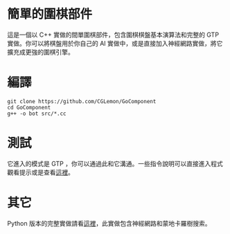 # 簡單的圍棋部件

這是一個以 C++ 實做的間單圍棋部件，包含圍棋棋盤基本演算法和完整的 GTP 實做。你可以將棋盤用於你自己的 AI 實做中，或是直接加入神經網路實做，將它擴充成更強的圍棋引擎。

# 編譯

    git clone https://github.com/CGLemon/GoComponent
    cd GoComponent
    g++ -o bot src/*.cc

# 測試

它進入的模式是 GTP ，你可以通過此和它溝通。一些指令說明可以直接進入程式觀看提示或是查看[這裡](https://github.com/CGLemon/pyDLGO/blob/master/docs/dlgoGTP.md)。

# 其它

Python 版本的完整實做請看[這裡](https://github.com/CGLemon/pyDLGO)，此實做包含神經網路和蒙地卡羅樹搜索。
